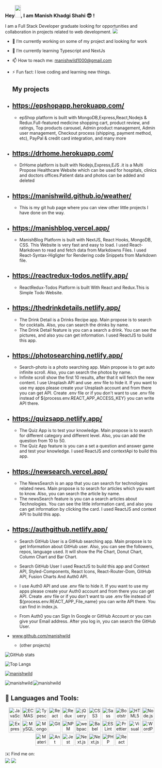 ### Hey<img src="https://raw.githubusercontent.com/MartinHeinz/MartinHeinz/master/wave.gif" height="40px" width="20px">, I am Manish Khadgi Shahi 😎 ! 

I am a Full Stack Developer graduate looking for opportunities and collaboration in projects related to web development.
![](https://visitor-badge.laobi.icu/badge?page_id=manishwild)
- 🔭 I’m currently working on some of my project and looking for work
- 🌱 I’m currently learning Typescript and NextJs
- 📫 How to reach me: manishwild1000@gmail.com
- ⚡ Fun fact: I love coding and learning new things.

     ## My projects
- ## https://epshopapp.herokuapp.com/
  * epShop platform is built with MongoDB,Express,React,Nodejs & Redux.Full-featured medicine shopping cart, product review, and ratings, Top products carousel, Admin product management, Admin user management, Checkout process (shipping, payment method, etc), PayPal & credit card integration, and many more
- ## https://drhome.herokuapp.com/
  * DrHome platform is built with Nodejs,Express,EJS .it is a Multi Propose Healthcare Website which can be used for hospitals, clinics and doctors offices.Patient data and photos can be added and deleted
  
- ## https://manishwild.github.io/weather/
  * This is my git hub page where you can view other little projects I have done on the way.
  
- ## https://manishblog.vercel.app/
  - ManishBlog Platform is built with NextJS, React Hooks, MongoDB, CSS. This Website is very fast and easy to load. I used React-Markdown to read and fetch data from Markdowns Files. I used React-Syntax-Higligter for Rendering code Snippets from Markdown file.
  
  
- ## https://reactredux-todos.netlify.app/
  - ReactRedux-Todos Platform is built With React and Redux.This is Simple Todo Website.

- ## https://thedrinkdetails.netlify.app/
  - The Drink Detail is a Drinks Recipe app. Main propose is to search for cocktails. Also, you can search the drinks by name.
  - The Drink Detail feature is you can a search a drink. You can see the pictures, and also you can get information. I used ReactJS to build this app.

- ## https://photosearching.netlify.app/
  - Search-photo is a photo searching app. Main propose is to get auto infinite scroll. Also, you can search the photos by name.
  - Infinite scroll show the first 10 results, after that it will fetch the new content.
  I use Unsplash API and use .env file to hide it. If you want to use my apps please create your Unsplash account and from there you can get API. Create .env file or     if you don't want to use .env file instead of ${process.env.REACT_APP_ACCESS_KEY} you can write API there.
  
  
- ## https://quizsapp.netlify.app/
  - The Quiz App is to test your knowledge. Main propose is to search for different category and different level. Also, you can add the question from 10 to 50.
  - The Quiz App feature is you can a set a question and answer game and test your knowledge. I used ReactJS and contextApi to build this app.

- ## https://newsearch.vercel.app/
  - The NewsSearch is an app that you can search for technologies related news. Main propose is to search for articles which you want to know. Also, you can search the article by name.
  - The newsSearch feature is you can a search articles about Technologies. You can see the little information card, and also you can get information by clicking the card. I used ReactJS and context API to build this app.

- ## https://authgithub.netlify.app/

  - Search GitHub User is a GitHub searching app. Main propose is to get Information about GitHub user. Also, you can see the followers, repos, language used. It will show the Pie Chart, Donut Chart, Column Chart and Bar Chart.

  - Search GitHub User I used ReactJS to build this app and Context API, Styled-Components, React Icons, React-Router-Dom, GitHub API, Fusion Charts And Auth0 API.

  - I use Auth0 API and use .env file to hide it. If you want to use my apps please create your Auth0 account and from there you can get API. Create .env file or if you don't want to use .env file instead of ${process.env.REACT_APP_File_name} you can write API there. You can find in index.js.
  - From Auth0 you can Sign In Google or GitHub Account or you can give your Email address. After you log in, you can search the GitHub User.

- www.github.com/manishwild
  * (other projects)

![GitHub stats](https://github-readme-stats.vercel.app/api?username=manishwild&show_icons=true&theme=tokyonight)

![Top Langs](https://github-readme-stats.vercel.app/api/top-langs/?username=manishwild&theme=tokyonight)

<p align="left"> <a href="https://github.com/ryo-ma/github-profile-trophy"><img src="https://github-profile-trophy.vercel.app/?username=manishwild" alt="manishwild" /></a> </p>
<p><img align="left" src="https://github-readme-stats.vercel.app/api/top-langs?username=manishwild&show_icons=true&locale=en&layout=compact" alt="manishwild" /></p>



<p><img align="center" src="https://github-readme-streak-stats.herokuapp.com/?user=manishwild&" alt="manishwild" /></p>

## 🧰 Languages and Tools:
<p align="center">
<a href="https://developer.mozilla.org/en-US/docs/Web/JavaScript" title="JavaScript"><img src="https://github.com/tomchen/stack-icons/blob/master/logos/javascript.svg" alt="JavaScript" width="40px" height="40px"></a>
<a href="https://tc39.es/ecma262/" title="ECMAScript 6"><img src="https://github.com/tomchen/stack-icons/blob/master/logos/es6.svg" alt="ECMAScript 6" width="40px" height="40px"></a>
<a href="https://www.typescriptlang.org/" title="Typescript"><img src="https://github.com/tomchen/stack-icons/blob/master/logos/typescript-icon.svg" alt="Typescript" width="40px" height="40px"></a>  
<a href="https://reactjs.org/" title="React"><img src="https://github.com/tomchen/stack-icons/blob/master/logos/react.svg" alt="React" width="40px" height="40px"></a>
<a href="https://redux.js.org/" title="Redux"><img src="https://github.com/tomchen/stack-icons/blob/master/logos/redux.svg" alt="Redux" width="40px" height="40px"></a>
<a href="https://jquery.com/" title="jQuery"><img src="https://github.com/tomchen/stack-icons/blob/master/logos/jquery-icon.svg" alt="jQuery" width="40px" height="40px"></a>
<a href="https://www.w3.org/TR/CSS/" title="CSS3"><img src="https://github.com/tomchen/stack-icons/blob/master/logos/css-3.svg" alt="CSS3" width="40px" height="40px"></a>
<a href="https://sass-lang.com/" title="Sass"><img src="https://github.com/tomchen/stack-icons/blob/master/logos/sass.svg" alt="Sass" width="40px" height="40px"></a>
<a href="https://getbootstrap.com/" title="Bootstrap"><img src="https://github.com/tomchen/stack-icons/blob/master/logos/bootstrap.svg" alt="Bootstrap" width="40px" height="40px"></a>
<a href="https://www.w3.org/TR/html5/" title="HTML5"><img src="https://github.com/tomchen/stack-icons/blob/master/logos/html-5.svg" alt="HTML5" width="40px" height="40px"></a>
<a href="https://nodejs.org/" title="Node.js"><img src="https://github.com/tomchen/stack-icons/blob/master/logos/nodejs-icon.svg" alt="Node.js" width="40px" height="40px"></a>
<a href="https://expressjs.com/" title="Express"><img src="https://github.com/tomchen/stack-icons/blob/master/logos/express.svg" alt="Express" width="40px" height="40px"></a>
<a href="https://dev.mysql.com/" title="MySQL"><img src="https://github.com/tomchen/stack-icons/blob/master/logos/mysql.svg" alt="MySQL" width="40px" height="40px"></a>
<a href="https://www.mongodb.org/" title="MongoDB"><img src="https://github.com/tomchen/stack-icons/blob/master/logos/mongodb-icon.svg" alt="MongoDB" width="40px" height="40px"></a>
<a href="https://git-scm.com/" title="Git"><img src="https://github.com/tomchen/stack-icons/blob/master/logos/git-icon.svg" alt="Git" width="40px" height="40px"></a>
<a href="https://www.npmjs.com/" title="NPM"><img src="https://github.com/tomchen/stack-icons/blob/master/logos/npm.svg" alt="NPM" width="40px" height="40px"></a>
<a href="https://webpack.js.org/" title="webpack"><img src="https://github.com/tomchen/stack-icons/blob/master/logos/webpack.svg" alt="webpack" width="40px" height="40px"></a>
<a href="https://babeljs.io/" title="Babel"><img src="https://github.com/tomchen/stack-icons/blob/master/logos/babel.svg" alt="Babel" width="40px" height="40px"></a>
<a href="https://eslint.org/" title="ESLint"><img src="https://github.com/tomchen/stack-icons/blob/master/logos/eslint.svg" alt="ESLint" width="40px" height="40px"></a>
<a href="https://prettier.io/" title="Prettier"><img src="https://github.com/tomchen/stack-icons/blob/master/logos/prettier.svg" alt="Prettier" width="40px" height="40px"></a>
<a href="https://code.visualstudio.com/" title="Visual Studio Code"><img src="https://github.com/tomchen/stack-icons/blob/master/logos/visual-studio-code.svg" alt="Visual Studio Code" width="40px" height="40px"></a>
<a href="https://wordpress.org/" title="WordPress"><img src="https://github.com/tomchen/stack-icons/blob/master/logos/wordpress-icon.svg" alt="WordPress" width="40px" height="40px"></a>
<a href="https://material-ui.com/" title="Material UI"><img src="https://github.com/tomchen/stack-icons/blob/master/logos/material-ui.svg" alt="Material UI" width="40px" height="40px"></a>
<a href="https://ant.design/" title="Ant Design"><img src="https://github.com/tomchen/stack-icons/blob/master/logos/ant-design.svg" alt="Ant Design" width="40px" height="40px"></a>
<a href="https://jestjs.io/" title="Jest"><img src="https://github.com/tomchen/stack-icons/blob/master/logos/jest.svg" alt="Jest" width="40px" height="40px"></a> 
<a href="https://zeit.co/next" title="Next.js"><img src="https://github.com/tomchen/stack-icons/blob/master/logos/nextjs.svg" alt="Next.js" width="40px" height="40px"></a> 
<a href="https://nextjs.org/" title="Next.js"><img src="https://github.com/get-icon/geticon/raw/master/icons/nextjs-icon.svg" alt="Next.js" width="40px" height="40px"></a>
<a href="https://php.net/" title="PHP"><img src="https://github.com/get-icon/geticon/raw/master/icons/php.svg" alt="PHP" width="40px" height="40px"></a>
<a href="https://reactnative.dev/" title="React Native"><img src="https://github.com/get-icon/geticon/raw/master/icons/react.svg" alt="React Native" width="40px" height="40px"></a>
</p>

✉️ Find me on:
<br/>
[<img src="https://img.shields.io/badge/Xing-%231DA1F2.svg?&style=for-the-badge&logo=Xing&logoColor=Green" />](https://www.xing.com/profile/Manish_Khadgishahi/cv)   [<img src="https://img.shields.io/badge/linkedin-%230077B5.svg?&style=for-the-badge&logo=linkedin&logoColor=white" />](https://www.linkedin.com/in/manishwild/)
<!--
**manishwild/manishwild** is a ✨ _special_ ✨ repository because its `README.md` (this file) appears on your GitHub profile.

